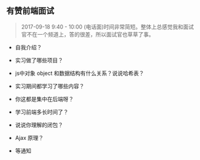 ## 有赞前端面试

> 2017-09-18 9:40 - 10:00 (电话面)时间非常简短。整体上总感觉我和面试官不在一个频道上，答的很差，所以面试官也草草了事。


- 自我介绍？

- 实习做了哪些项目？

- js中对象 object 和数据结构有什么关系？说说哈希表？

- 实习期间都学习了哪些内容？

- 你这都是集中在后端呀？

- 学习前端多长时间了？

- 说说你理解的闭包？

- Ajax 原理？

- 等通知

